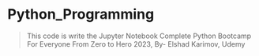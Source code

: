 # Python_Programming
> This code is write the Jupyter Notebook 
   > Complete Python Bootcamp For Everyone From Zero to Hero 2023, By- Elshad Karimov, Udemy

